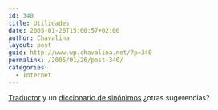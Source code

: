 ```yaml
---
id: 340
title: Utilidades
date: 2005-01-26T15:00:57+02:00
author: Chavalina
layout: post
guid: http://www.wp.chavalina.net/?p=340
permalink: /2005/01/26/post-340/
categories:
  - Internet
---
```

<a href="http://www.elmundo.es/traductor/" target="_blank">Traductor</a> y un <a href="http://www.lenguaje.com/herramientas/tesauro/default.htm" target="_blank">diccionario de sin&oacute;nimos</a> &iquest;otras sugerencias?